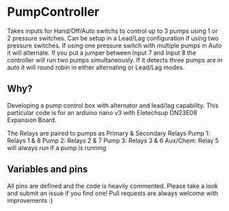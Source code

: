 # PumpController

Takes inputs for Hand/Off/Auto switchs to control up to 3 pumps using 1 or 2 pressure switches. Can be setup in a Lead/Lag configuration if using two pressure switches. If using one pressure switch with multiple pumps in Auto it will alternate. If you put a jumper between Input 7 and Input 8 the controller will run two pumps simultaneously. If it detects three pumps are in auto it will round robin in either alternating or Lead/Lag modes.

## Why?
Developing a pump control box with alternator and lead/lag capability. This particular code is for an arduino nano v3 with Eletechsup DN23E08 Expansion Board.

The Relays are paired to pumps as
Primary & Secondary Relays
Pump 1: Relays 1 & 8
Pump 2: Relays 2 & 7
Pump 3: Relays 3 & 6
Aux/Chem: Relay 5 will always run if a pump is running

## Variables and pins
All pins are defined and the code is heavily commented. Please take a look and submit an issue if you find one! Pull requests are always welcome with improvements :)
